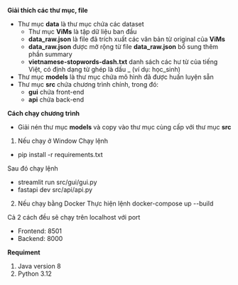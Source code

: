 **Giải thích các thư mục, file**
- Thư mục **data** là thư mục chứa các dataset 
    - Thư mục **ViMs** là tập dữ liệu ban đầu
    - **data_raw.json** là file đã trích xuất các văn bản từ original của **ViMs**
    - **data_raw.json** được mở rộng từ file **data_raw.json** bổ sung thêm phần summary
    - **vietnamese-stopwords-dash.txt** danh sách các hư từ của tiếng Việt, có định dạng từ ghép là dấu _ (ví dụ: học_sinh)
- Thư mục **models** là thư mục chứa mô hình đã được huấn luyện sẵn
- Thư mục **src** chứa chương trình chính, trong đó:
    + **gui** chứa front-end
    + **api** chứa back-end

**Cách chạy chương trình**
- Giải nén thư mục **models** và copy vào thư mục cùng cấp với thư mục **src**

1. Nếu chạy ở Window
Chạy lệnh 
- pip install -r requirements.txt

Sau đó chạy lệnh
- streamlit run src/gui/gui.py
- fastapi dev src/api/api.py
2. Nếu chạy bằng Docker
Thực hiện lệnh
docker-compose up --build

Cả 2 cách đều sẽ chạy trên localhost với port
- Frontend: 8501
- Backend: 8000

**Requiment**
1. Java version 8
2. Python 3.12
